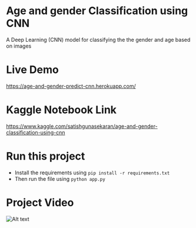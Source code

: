 # Age and gender Classification using CNN
 A Deep Learning (CNN) model for classifying the the gender and age based on images

# Live Demo
https://age-and-gender-predict-cnn.herokuapp.com/

# Kaggle Notebook Link
https://www.kaggle.com/satishgunasekaran/age-and-gender-classification-using-cnn

# Run this project 
- Install the requirements using `pip install -r requirements.txt`
- Then run the file using `python app.py`

# Project Video
![Alt text](age_gender.gif)
